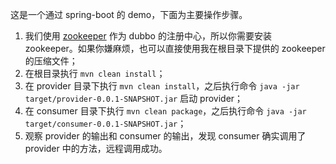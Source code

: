 这是一个通过 spring-boot 的 demo，下面为主要操作步骤。

1. 我们使用 [zookeeper](http://zookeeper.apache.org/) 作为 dubbo 的注册中心，所以你需要安装 zookeeper。如果你嫌麻烦，也可以直接使用我在根目录下提供的 zookeeper 的压缩文件；
2. 在根目录执行 `mvn clean install`；
3. 在 provider 目录下执行 `mvn clean install`，之后执行命令 `java -jar target/provider-0.0.1-SNAPSHOT.jar` 启动 provider；
4. 在 consumer 目录下执行 `mvn clean package`，之后执行命令 `java -jar target/consumer-0.0.1-SNAPSHOT.jar`；
5. 观察 provider 的输出和 consumer 的输出，发现 consumer 确实调用了 provider 中的方法，远程调用成功。